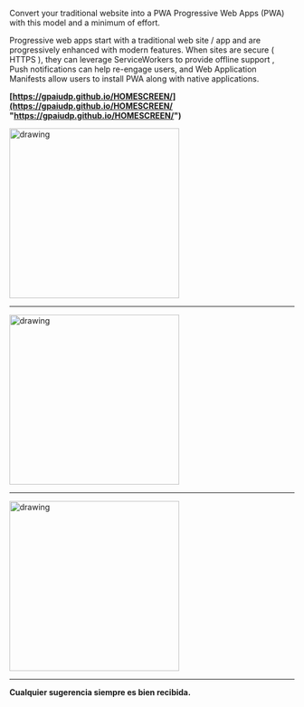 Convert your traditional website into a PWA Progressive Web Apps (PWA) with this model and a minimum of effort.

Progressive web apps start with a traditional web site / app and are progressively enhanced with modern features. When sites are secure ( HTTPS ), they can leverage ServiceWorkers to provide offline support , Push notifications can help re-engage users, and Web Application Manifests allow users to install PWA along with native applications.



**[https://gpaiudp.github.io/HOMESCREEN/](https://gpaiudp.github.io/HOMESCREEN/ "https://gpaiudp.github.io/HOMESCREEN/")**

<img src="https://i.imgur.com/Wy7vKHc.png" alt="drawing" width="300"/>

---

<img src="https://i.imgur.com/Znm9vuC.png" alt="drawing" width="300"/>

---

<img src="https://i.imgur.com/ZkGrzkN.png" alt="drawing" width="300"/>

---

**Cualquier sugerencia siempre es bien recibida.**
